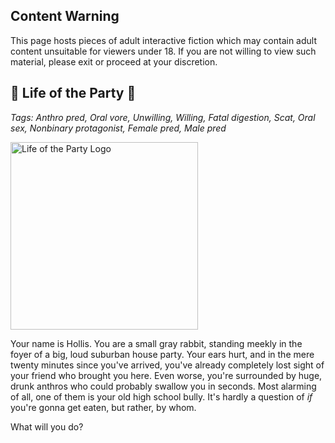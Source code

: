 ## Content Warning

This page hosts pieces of adult interactive fiction which may contain adult content unsuitable for viewers under 18. If you are not willing to view such material, please exit or proceed at your discretion.

## 🐇 Life of the Party 🐇

*Tags: Anthro pred, Oral vore, Unwilling, Willing, Fatal digestion, Scat, Oral sex, Nonbinary protagonist, Female pred, Male pred*

<img width="300" alt="Life of the Party Logo" src="https://media.textadventures.co.uk/coverart/8424f511-8272-45ea-a40b-b3d1d853495f.png">

Your name is Hollis. You are a small gray rabbit, standing meekly in the foyer of a big, loud suburban house party. Your ears hurt, and in the mere twenty minutes since you've arrived, you've already completely lost sight of your friend who brought you here. Even worse, you're surrounded by huge, drunk anthros who could probably swallow you in seconds. Most alarming of all, one of them is your old high school bully. It's hardly a question of *if* you're gonna get eaten, but rather, by whom.

What will you do?

